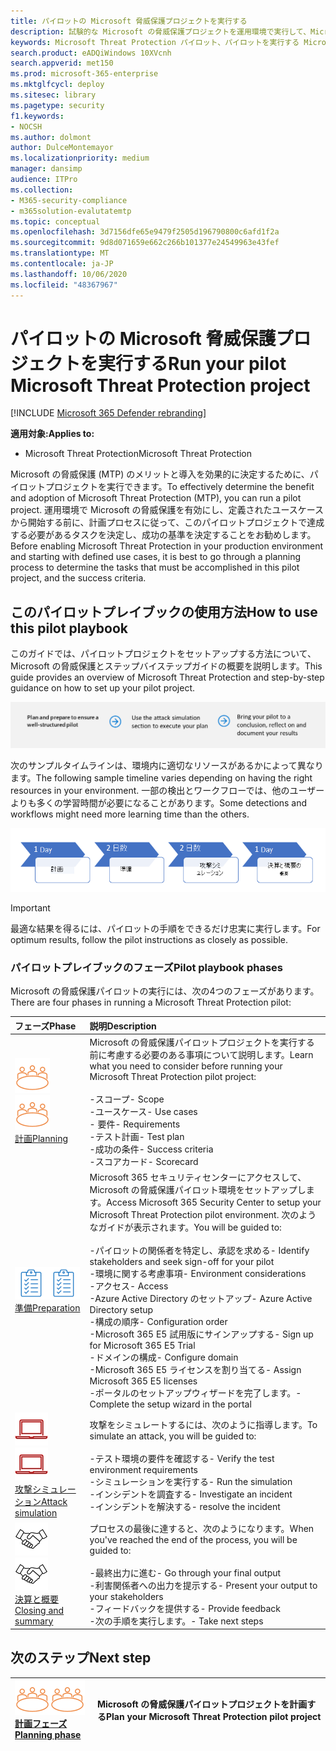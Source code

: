 ```yaml
---
title: パイロットの Microsoft 脅威保護プロジェクトを実行する
description: 試験的な Microsoft の脅威保護プロジェクトを運用環境で実行して、Microsoft の脅威保護 (MTP) のメリットと導入を効果的に決定します。
keywords: Microsoft Threat Protection パイロット、パイロットを実行する Microsoft threat protection プロジェクトを実行する、microsoft threat protection を運用環境において評価する、Microsoft Threat Protection パイロットプロジェクト、サイバーセキュリティ、高度な永続脅威、エンタープライズセキュリティ、デバイス、デバイス、id、ユーザー、データ、アプリケーション、インシデント、自動化された調査と修復、高度な検索
search.product: eADQiWindows 10XVcnh
search.appverid: met150
ms.prod: microsoft-365-enterprise
ms.mktglfcycl: deploy
ms.sitesec: library
ms.pagetype: security
f1.keywords:
- NOCSH
ms.author: dolmont
author: DulceMontemayor
ms.localizationpriority: medium
manager: dansimp
audience: ITPro
ms.collection:
- M365-security-compliance
- m365solution-evalutatemtp
ms.topic: conceptual
ms.openlocfilehash: 3d7156dfe65e9479f2505d196790800c6afd1f2a
ms.sourcegitcommit: 9d8d071659e662c266b101377e24549963e43fef
ms.translationtype: MT
ms.contentlocale: ja-JP
ms.lasthandoff: 10/06/2020
ms.locfileid: "48367967"
---
```

# <a name="run-your-pilot-microsoft-threat-protection-project"></a><span data-ttu-id="21bb0-104">パイロットの Microsoft 脅威保護プロジェクトを実行する</span><span class="sxs-lookup"><span data-stu-id="21bb0-104">Run your pilot Microsoft Threat Protection project</span></span> 

[!INCLUDE [Microsoft 365 Defender rebranding](../includes/microsoft-defender.md)]


<span data-ttu-id="21bb0-105">**適用対象:**</span><span class="sxs-lookup"><span data-stu-id="21bb0-105">**Applies to:**</span></span>
- <span data-ttu-id="21bb0-106">Microsoft Threat Protection</span><span class="sxs-lookup"><span data-stu-id="21bb0-106">Microsoft Threat Protection</span></span>

<span data-ttu-id="21bb0-107">Microsoft の脅威保護 (MTP) のメリットと導入を効果的に決定するために、パイロットプロジェクトを実行できます。</span><span class="sxs-lookup"><span data-stu-id="21bb0-107">To effectively determine the benefit and adoption of Microsoft Threat Protection (MTP), you can run a pilot project.</span></span> <span data-ttu-id="21bb0-108">運用環境で Microsoft の脅威保護を有効にし、定義されたユースケースから開始する前に、計画プロセスに従って、このパイロットプロジェクトで達成する必要があるタスクを決定し、成功の基準を決定することをお勧めします。</span><span class="sxs-lookup"><span data-stu-id="21bb0-108">Before enabling Microsoft Threat Protection in your production environment and starting with defined use cases, it is best to go through a planning process to determine the tasks that must be accomplished in this pilot project, and the success criteria.</span></span> 


## <a name="how-to-use-this-pilot-playbook"></a><span data-ttu-id="21bb0-109">このパイロットプレイブックの使用方法</span><span class="sxs-lookup"><span data-stu-id="21bb0-109">How to use this pilot playbook</span></span>

<span data-ttu-id="21bb0-110">このガイドでは、パイロットプロジェクトをセットアップする方法について、Microsoft の脅威保護とステップバイステップガイドの概要を説明します。</span><span class="sxs-lookup"><span data-stu-id="21bb0-110">This guide provides an overview of Microsoft Threat Protection and step-by-step guidance on how to set up your pilot project.</span></span> 

![Microsoft の脅威保護パイロットを実行するフェーズ](../../media/pilotphases.png)

<span data-ttu-id="21bb0-112">次のサンプルタイムラインは、環境内に適切なリソースがあるかによって異なります。</span><span class="sxs-lookup"><span data-stu-id="21bb0-112">The following sample timeline varies depending on having the right resources in your environment.</span></span> <span data-ttu-id="21bb0-113">一部の検出とワークフローでは、他のユーザーよりも多くの学習時間が必要になることがあります。</span><span class="sxs-lookup"><span data-stu-id="21bb0-113">Some detections and workflows might need more learning time than the others.</span></span>

![Microsoft の脅威保護パイロット実行のサンプルタイムライン](../../media/pilotimeline.png)

>[!IMPORTANT]
><span data-ttu-id="21bb0-115">最適な結果を得るには、パイロットの手順をできるだけ忠実に実行します。</span><span class="sxs-lookup"><span data-stu-id="21bb0-115">For optimum results, follow the pilot instructions as closely as possible.</span></span>


### <a name="pilot-playbook-phases"></a><span data-ttu-id="21bb0-116">パイロットプレイブックのフェーズ</span><span class="sxs-lookup"><span data-stu-id="21bb0-116">Pilot playbook phases</span></span> 

<span data-ttu-id="21bb0-117">Microsoft の脅威保護パイロットの実行には、次の4つのフェーズがあります。</span><span class="sxs-lookup"><span data-stu-id="21bb0-117">There are four phases in running a Microsoft Threat Protection pilot:</span></span>

|<span data-ttu-id="21bb0-118">フェーズ</span><span class="sxs-lookup"><span data-stu-id="21bb0-118">Phase</span></span> | <span data-ttu-id="21bb0-119">説明</span><span class="sxs-lookup"><span data-stu-id="21bb0-119">Description</span></span> | 
|:-------|:-----|
| <span data-ttu-id="21bb0-120">![計画](../../media/mtp/plan.png)</span><span class="sxs-lookup"><span data-stu-id="21bb0-120">![Planning](../../media/mtp/plan.png)</span></span><br>[<span data-ttu-id="21bb0-121">計画</span><span class="sxs-lookup"><span data-stu-id="21bb0-121">Planning</span></span>](mtp-pilot-plan.md)| <span data-ttu-id="21bb0-122">Microsoft の脅威保護パイロットプロジェクトを実行する前に考慮する必要のある事項について説明します。</span><span class="sxs-lookup"><span data-stu-id="21bb0-122">Learn what you need to consider before running your Microsoft Threat Protection pilot project:</span></span> <br><br><span data-ttu-id="21bb0-123">-スコープ</span><span class="sxs-lookup"><span data-stu-id="21bb0-123">- Scope</span></span> <br> <span data-ttu-id="21bb0-124">-ユースケース</span><span class="sxs-lookup"><span data-stu-id="21bb0-124">- Use cases</span></span> <br><span data-ttu-id="21bb0-125">- 要件</span><span class="sxs-lookup"><span data-stu-id="21bb0-125">- Requirements</span></span> <br><span data-ttu-id="21bb0-126">-テスト計画</span><span class="sxs-lookup"><span data-stu-id="21bb0-126">- Test plan</span></span> <br> <span data-ttu-id="21bb0-127">-成功の条件</span><span class="sxs-lookup"><span data-stu-id="21bb0-127">- Success criteria</span></span> <br> <span data-ttu-id="21bb0-128">-スコアカード</span><span class="sxs-lookup"><span data-stu-id="21bb0-128">- Scorecard</span></span> 
| <span data-ttu-id="21bb0-129">![準備](../../media/mtp/prep.png)</span><span class="sxs-lookup"><span data-stu-id="21bb0-129">![Preparation](../../media/mtp/prep.png)</span></span> <br>[<span data-ttu-id="21bb0-130">準備</span><span class="sxs-lookup"><span data-stu-id="21bb0-130">Preparation</span></span>](mtp-evaluation.md)|  <span data-ttu-id="21bb0-131">Microsoft 365 セキュリティセンターにアクセスして、Microsoft の脅威保護パイロット環境をセットアップします。</span><span class="sxs-lookup"><span data-stu-id="21bb0-131">Access Microsoft 365 Security Center to setup your Microsoft Threat Protection pilot  environment.</span></span> <span data-ttu-id="21bb0-132">次のようなガイドが表示されます。</span><span class="sxs-lookup"><span data-stu-id="21bb0-132">You will be guided to:</span></span><br><br><span data-ttu-id="21bb0-133">-パイロットの関係者を特定し、承認を求める</span><span class="sxs-lookup"><span data-stu-id="21bb0-133">- Identify stakeholders and seek sign-off for your pilot</span></span> <br> <span data-ttu-id="21bb0-134">-環境に関する考慮事項</span><span class="sxs-lookup"><span data-stu-id="21bb0-134">- Environment considerations</span></span> <br><span data-ttu-id="21bb0-135">-アクセス</span><span class="sxs-lookup"><span data-stu-id="21bb0-135">- Access</span></span> <br><span data-ttu-id="21bb0-136">-Azure Active Directory のセットアップ</span><span class="sxs-lookup"><span data-stu-id="21bb0-136">- Azure Active Directory setup</span></span> <br> <span data-ttu-id="21bb0-137">-構成の順序</span><span class="sxs-lookup"><span data-stu-id="21bb0-137">- Configuration order</span></span> <br> <span data-ttu-id="21bb0-138">-Microsoft 365 E5 試用版にサインアップする</span><span class="sxs-lookup"><span data-stu-id="21bb0-138">- Sign up for Microsoft 365 E5 Trial</span></span> <br> <span data-ttu-id="21bb0-139">-ドメインの構成</span><span class="sxs-lookup"><span data-stu-id="21bb0-139">- Configure domain</span></span> <br><span data-ttu-id="21bb0-140">-Microsoft 365 E5 ライセンスを割り当てる</span><span class="sxs-lookup"><span data-stu-id="21bb0-140">- Assign Microsoft 365 E5 licenses</span></span> <br> <span data-ttu-id="21bb0-141">-ポータルのセットアップウィザードを完了します。</span><span class="sxs-lookup"><span data-stu-id="21bb0-141">- Complete the setup wizard in the portal</span></span>|
| <span data-ttu-id="21bb0-142">![攻撃シミュレーション](../../media/mtp/run-sim.png)</span><span class="sxs-lookup"><span data-stu-id="21bb0-142">![Attack simulation](../../media/mtp/run-sim.png)</span></span> <br>[<span data-ttu-id="21bb0-143">攻撃シミュレーション</span><span class="sxs-lookup"><span data-stu-id="21bb0-143">Attack simulation</span></span>](mtp-pilot-simulate.md) | <span data-ttu-id="21bb0-144">攻撃をシミュレートするには、次のように指導します。</span><span class="sxs-lookup"><span data-stu-id="21bb0-144">To simulate an attack, you will be guided to:</span></span><br><br><span data-ttu-id="21bb0-145">-テスト環境の要件を確認する</span><span class="sxs-lookup"><span data-stu-id="21bb0-145">- Verify the test environment requirements</span></span> <br><span data-ttu-id="21bb0-146">-シミュレーションを実行する</span><span class="sxs-lookup"><span data-stu-id="21bb0-146">-  Run the simulation</span></span> <br><span data-ttu-id="21bb0-147">-インシデントを調査する</span><span class="sxs-lookup"><span data-stu-id="21bb0-147">- Investigate an incident</span></span> <br><span data-ttu-id="21bb0-148">-インシデントを解決する</span><span class="sxs-lookup"><span data-stu-id="21bb0-148">- resolve the incident</span></span> 
| <span data-ttu-id="21bb0-149">![決算と概要](../../media/mtp/close.png)</span><span class="sxs-lookup"><span data-stu-id="21bb0-149">![Closing and summary](../../media/mtp/close.png)</span></span> <br>[<span data-ttu-id="21bb0-150">決算と概要</span><span class="sxs-lookup"><span data-stu-id="21bb0-150">Closing and summary</span></span>](mtp-pilot-close.md) | <span data-ttu-id="21bb0-151">プロセスの最後に達すると、次のようになります。</span><span class="sxs-lookup"><span data-stu-id="21bb0-151">When you've reached the end of the process, you will be guided to:</span></span><br><br><span data-ttu-id="21bb0-152">-最終出力に進む</span><span class="sxs-lookup"><span data-stu-id="21bb0-152">- Go through your final output</span></span><br><span data-ttu-id="21bb0-153">-利害関係者への出力を提示する</span><span class="sxs-lookup"><span data-stu-id="21bb0-153">- Present your output to your stakeholders</span></span> <br><span data-ttu-id="21bb0-154">-フィードバックを提供する</span><span class="sxs-lookup"><span data-stu-id="21bb0-154">- Provide feedback</span></span> <br><span data-ttu-id="21bb0-155">-次の手順を実行します。</span><span class="sxs-lookup"><span data-stu-id="21bb0-155">- Take next steps</span></span> 

## <a name="next-step"></a><span data-ttu-id="21bb0-156">次のステップ</span><span class="sxs-lookup"><span data-stu-id="21bb0-156">Next step</span></span>
|<span data-ttu-id="21bb0-157">![計画フェーズ](../../media/mtp/plan.png)</span><span class="sxs-lookup"><span data-stu-id="21bb0-157">![Planning phase](../../media/mtp/plan.png)</span></span> <br>[<span data-ttu-id="21bb0-158">計画フェーズ</span><span class="sxs-lookup"><span data-stu-id="21bb0-158">Planning phase</span></span>](mtp-pilot-plan.md) | <span data-ttu-id="21bb0-159">Microsoft の脅威保護パイロットプロジェクトを計画する</span><span class="sxs-lookup"><span data-stu-id="21bb0-159">Plan your Microsoft Threat Protection pilot project</span></span> 
|:-------|:-----|
